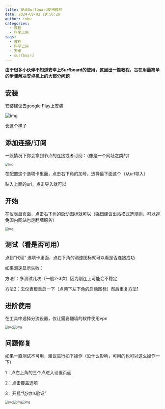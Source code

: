 ```yaml
---
title: 安卓Surfboard使用教程
date: 2024-09-02 19:50:20
author: ivhu
categories:
  - 教程
  - 科学上网
tags:
  - 教程
  - 科学上网
  - 安卓
  - surfboard
---
```


**由于很多小伙伴不知道安卓上Surfboard的使用，这里出一篇教程，旨在用最简单的步骤解决安卓机上的大部分问题**

## 安装

安装建议去google Play上安装

![img](https://i.imgur.com/Rx9RKti.png)

长这个样子

## 添加连接/订阅

一般情况下你会拿到节点的连接或者订阅：（像是一个网址之类的）

<img src="https://i.imgur.com/sC0V0uO.png" alt="img" style="zoom: 67%;" />

在配置这个选项卡里面，点击右下角的加号，选择最下面这个（从url导入）

贴入上面的url，点击导入就可以

## 开始

在仪表盘页面，点击右下角的启动图标就可以（强烈建议出站模式选规则，可以避免国内网站也走翻墙服务）

<img src="https://i.imgur.com/jSfWUxp.png" alt="img" style="zoom:67%;" />

## 测试（看是否可用）

点到“代理” 选项卡里面，点右下角的测速图标就可以看是否连接成功

如果测速显示失败：

方法1：多测试几次（一般2-3次）因为刚连上可能会不稳定

方法2：去仪表板重启一下（点两下左下角的启动图标）然后重复方法1

## 进阶使用

在工具中选择分流设置，仅让需要翻墙的软件使用vpn

<img src="https://i.imgur.com/bEmUkDu.png" alt="img" style="zoom:67%;" /><img src="https://i.imgur.com/waMATiC.png" alt="img" style="zoom:67%;" />



## 问题修复

如果一直测试不可用，建议进行如下操作（没什么影响，可用的也可以这么操作一下）

1：点右上角的三个点进入设置页面

2：点击覆盖选项

3：开启“绕过tls验证”

<img src="https://i.imgur.com/oteoML4.png" alt="img" style="zoom:67%;" /><img src="https://i.imgur.com/cusPyTe.png" alt="img" style="zoom:67%;" /><img src="https://i.imgur.com/SiMkMt7.png" alt="img" style="zoom:67%;" />



